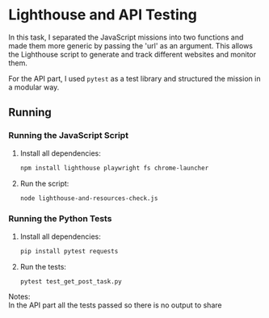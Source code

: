 # Lighthouse and API Testing

In this task, I separated the JavaScript missions into two functions and made them more generic by passing the 'url' as an argument. This allows the Lighthouse script to generate and track different websites and monitor them.

For the API part, I used `pytest` as a test library and structured the mission in a modular way.

## Running

### Running the JavaScript Script

1. Install all dependencies:
   ```sh
   npm install lighthouse playwright fs chrome-launcher
   ```
2. Run the script:
   ```sh
   node lighthouse-and-resources-check.js
   ```

### Running the Python Tests

1. Install all dependencies:
   ```sh
   pip install pytest requests
   ```
2. Run the tests:
   ```sh
   pytest test_get_post_task.py
   ```

Notes:\
In the API part all the tests passed so there is no output to share
